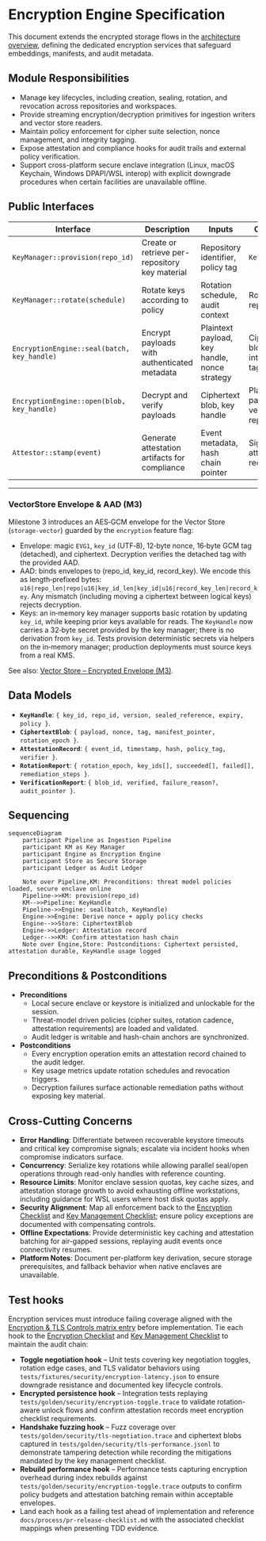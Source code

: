 # Encryption Engine Specification

This document extends the encrypted storage flows in the [architecture overview](./overview.md), defining the dedicated encryption services that safeguard embeddings, manifests, and audit metadata.

## Module Responsibilities
- Manage key lifecycles, including creation, sealing, rotation, and revocation across repositories and workspaces.
- Provide streaming encryption/decryption primitives for ingestion writers and vector store readers.
- Maintain policy enforcement for cipher suite selection, nonce management, and integrity tagging.
- Expose attestation and compliance hooks for audit trails and external policy verification.
- Support cross-platform secure enclave integration (Linux, macOS Keychain, Windows DPAPI/WSL interop) with explicit downgrade procedures when certain facilities are unavailable offline.

## Public Interfaces

| Interface | Description | Inputs | Outputs |
|-----------|-------------|--------|---------|
| `KeyManager::provision(repo_id)` | Create or retrieve per-repository key material | Repository identifier, policy tag | `KeyHandle` |
| `KeyManager::rotate(schedule)` | Rotate keys according to policy | Rotation schedule, audit context | Rotation report |
| `EncryptionEngine::seal(batch, key_handle)` | Encrypt payloads with authenticated metadata | Plaintext payload, key handle, nonce strategy | Ciphertext blob + integrity tag |
| `EncryptionEngine::open(blob, key_handle)` | Decrypt and verify payloads | Ciphertext blob, key handle | Plaintext payload, verification report |
| `Attestor::stamp(event)` | Generate attestation artifacts for compliance | Event metadata, hash chain pointer | Signed attestation record |

---

### VectorStore Envelope & AAD (M3)

Milestone 3 introduces an AES‑GCM envelope for the Vector Store (`storage-vector`) guarded by the `encryption` feature flag:

- Envelope: magic `EVG1`, `key_id` (UTF‑8), 12‑byte nonce, 16‑byte GCM tag (detached), and ciphertext. Decryption verifies the detached tag with the provided AAD.
- AAD: binds envelopes to (repo_id, key_id, record_key). We encode this as length‑prefixed bytes: `u16|repo_len|repo|u16|key_id_len|key_id|u16|record_key_len|record_key`. Any mismatch (including moving a ciphertext between logical keys) rejects decryption.
 - Keys: an in‑memory key manager supports basic rotation by updating `key_id`, while keeping prior keys available for reads. The `KeyHandle` now carries a 32‑byte secret provided by the key manager; there is no derivation from `key_id`. Tests provision deterministic secrets via helpers on the in‑memory manager; production deployments must source keys from a real KMS.

See also: [Vector Store – Encrypted Envelope (M3)](./vector-store.md#encrypted-envelope-m3).

## Data Models
- **`KeyHandle`**: `{ key_id, repo_id, version, sealed_reference, expiry, policy }`.
- **`CiphertextBlob`**: `{ payload, nonce, tag, manifest_pointer, rotation_epoch }`.
- **`AttestationRecord`**: `{ event_id, timestamp, hash, policy_tag, verifier }`.
- **`RotationReport`**: `{ rotation_epoch, key_ids[], succeeded[], failed[], remediation_steps }`.
- **`VerificationReport`**: `{ blob_id, verified, failure_reason?, audit_pointer }`.

## Sequencing

```mermaid
sequenceDiagram
    participant Pipeline as Ingestion Pipeline
    participant KM as Key Manager
    participant Engine as Encryption Engine
    participant Store as Secure Storage
    participant Ledger as Audit Ledger

    Note over Pipeline,KM: Preconditions: threat model policies loaded, secure enclave online
    Pipeline->>KM: provision(repo_id)
    KM-->>Pipeline: KeyHandle
    Pipeline->>Engine: seal(batch, KeyHandle)
    Engine->>Engine: Derive nonce + apply policy checks
    Engine-->>Store: CiphertextBlob
    Engine->>Ledger: Attestation record
    Ledger-->>KM: Confirm attestation hash chain
    Note over Engine,Store: Postconditions: Ciphertext persisted, attestation durable, KeyHandle usage logged
```

## Preconditions & Postconditions
- **Preconditions**
  - Local secure enclave or keystore is initialized and unlockable for the session.
  - Threat-model driven policies (cipher suites, rotation cadence, attestation requirements) are loaded and validated.
  - Audit ledger is writable and hash-chain anchors are synchronized.
- **Postconditions**
  - Every encryption operation emits an attestation record chained to the audit ledger.
  - Key usage metrics update rotation schedules and revocation triggers.
  - Decryption failures surface actionable remediation paths without exposing key material.

## Cross-Cutting Concerns
- **Error Handling**: Differentiate between recoverable keystore timeouts and critical key compromise signals; escalate via incident hooks when compromise indicators surface.
- **Concurrency**: Serialize key rotations while allowing parallel seal/open operations through read-only handles with reference counting.
- **Resource Limits**: Monitor enclave session quotas, key cache sizes, and attestation storage growth to avoid exhausting offline workstations, including guidance for WSL users where host disk quotas apply.
- **Security Alignment**: Map all enforcement back to the [Encryption Checklist](../security/threat-model.md#encryption-checklist) and [Key Management Checklist](../security/threat-model.md#key-management-checklist); ensure policy exceptions are documented with compensating controls.
- **Offline Expectations**: Provide deterministic key caching and attestation batching for air-gapped sessions, replaying audit events once connectivity resumes.
- **Platform Notes**: Document per-platform key derivation, secure storage prerequisites, and fallback behavior when native enclaves are unavailable.

## Test hooks
Encryption services must introduce failing coverage aligned with the [Encryption & TLS Controls matrix entry](../testing/test-matrix.md#encryption--tls-controls) before implementation. Tie each hook to the [Encryption Checklist](../security/threat-model.md#encryption-checklist) and [Key Management Checklist](../security/threat-model.md#key-management-checklist) to maintain the audit chain:
- **Toggle negotiation hook** – Unit tests covering key negotiation toggles, rotation edge cases, and TLS validator behaviors using `tests/fixtures/security/encryption-latency.json` to ensure downgrade resistance and documented key lifecycle controls.
- **Encrypted persistence hook** – Integration tests replaying `tests/golden/security/encryption-toggle.trace` to validate rotation-aware unlock flows and confirm attestation records meet encryption checklist requirements.
- **Handshake fuzzing hook** – Fuzz coverage over `tests/golden/security/tls-negotiation.trace` and ciphertext blobs captured in `tests/golden/security/tls-performance.jsonl` to demonstrate tampering detection while recording the mitigations mandated by the key management checklist.
- **Rebuild performance hook** – Performance tests capturing encryption overhead during index rebuilds against `tests/golden/security/encryption-toggle.trace` outputs to confirm policy budgets and attestation batching remain within acceptable envelopes.
- Land each hook as a failing test ahead of implementation and reference `docs/process/pr-release-checklist.md` with the associated checklist mappings when presenting TDD evidence.
